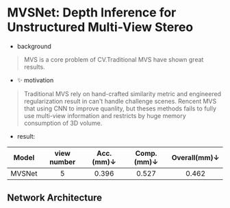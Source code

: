 # MVSNet: Depth Inference for Unstructured Multi-View Stereo  

- background
> MVS is a core problem of CV.Traditional MVS have shown great results.
- :sparkles: motivation
> Traditional MVS rely on hand-crafted similarity metric and engineered  regularization result in can't handle challenge scenes. Rencent MVS that using CNN to improve quanlity, but theses methods fails to fully use multi-view information and restricts by huge memory consumption of 3D volume.
- result:

| Model | view number | Acc.(mm)↓ | Comp.(mm)↓ | Overall(mm)↓ |
| :-: | :-: | :-: | :-: | :-: |
| MVSNet | 5 | 0.396 | 0.527 | 0.462 |

## Network Architecture
